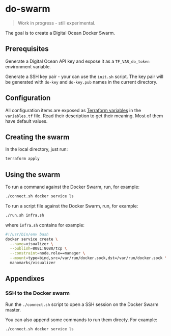 # do-swarm

> Work in progress - still experimental.

The goal is to create a Digital Ocean Docker Swarm.

## Prerequisites

Generate a Digital Ocean API key and expose it as a `TF_VAR_do_token` environment variable.

Generate a SSH key pair - your can use the `init.sh` script. The key pair will be generated with `do-key` and 
`do-key.pub` names in the current directory.

## Configuration

All configuration items are exposed as [Terraform variables](https://www.terraform.io/docs/configuration/variables.html)
in the `variables.tf` file. Read their description to get their meaning. Most of them have default values.

## Creating the swarm

In the local directory, just run:

```bash
terraform apply
```

## Using the swarm

To run a command against the Docker Swarm, run, for example:

```bash
./connect.sh docker service ls
```

To run a script file against the Docker Swarm, run, for example:

```bash
./run.sh infra.sh
```

where `infra.sh` contains for example:

```bash
#!/usr/bin/env bash
docker service create \
  --name=visualizer \
  --publish=8081:8080/tcp \
  --constraint=node.role==manager \
  --mount=type=bind,src=/var/run/docker.sock,dst=/var/run/docker.sock \
  manomarks/visualizer
```

## Appendixes

### SSH to the Docker swarm

Run the `./connect.sh` script to open a SSH session on the Docker Swarm master.

You can also append some commands to run them directy. For example:

```bash
./connect.sh docker service ls
```
